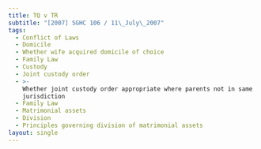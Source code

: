 ```yaml
---
title: TQ v TR
subtitle: "[2007] SGHC 106 / 11\_July\_2007"
tags:
  - Conflict of Laws
  - Domicile
  - Whether wife acquired domicile of choice
  - Family Law
  - Custody
  - Joint custody order
  - >-
    Whether joint custody order appropriate where parents not in same
    jurisdiction
  - Family Law
  - Matrimonial assets
  - Division
  - Principles governing division of matrimonial assets
layout: single
---
```


